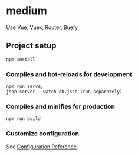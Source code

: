 # medium
Use Vue, Vuex, Router, Buefy

## Project setup
```
npm install
```

### Compiles and hot-reloads for development
```
npm run serve,
json-server --watch db.json (run separately)
```

### Compiles and minifies for production
```
npm run build
```

### Customize configuration
See [Configuration Reference](https://cli.vuejs.org/config/).
